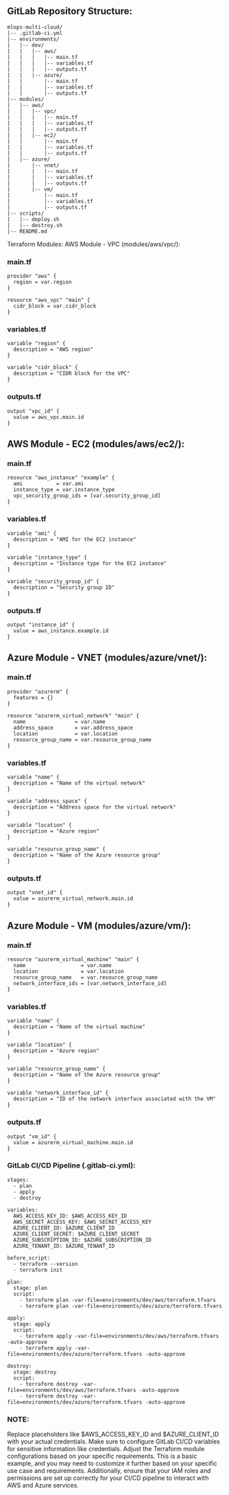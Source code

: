 ## GitLab Repository Structure:
```
mlops-multi-cloud/
|-- .gitlab-ci.yml
|-- environments/
|   |-- dev/
|   |   |-- aws/
|   |   |   |-- main.tf
|   |   |   |-- variables.tf
|   |   |   |-- outputs.tf
|   |   |-- azure/
|   |       |-- main.tf
|   |       |-- variables.tf
|   |       |-- outputs.tf
|-- modules/
|   |-- aws/
|   |   |-- vpc/
|   |   |   |-- main.tf
|   |   |   |-- variables.tf
|   |   |   |-- outputs.tf
|   |   |-- ec2/
|   |       |-- main.tf
|   |       |-- variables.tf
|   |       |-- outputs.tf
|   |-- azure/
|       |-- vnet/
|       |   |-- main.tf
|       |   |-- variables.tf
|       |   |-- outputs.tf
|       |-- vm/
|           |-- main.tf
|           |-- variables.tf
|           |-- outputs.tf
|-- scripts/
|   |-- deploy.sh
|   |-- destroy.sh
|-- README.md
```
Terraform Modules:
AWS Module - VPC (modules/aws/vpc/):

### main.tf
```
provider "aws" {
  region = var.region
}

resource "aws_vpc" "main" {
  cidr_block = var.cidr_block
}
```

### variables.tf
```
variable "region" {
  description = "AWS region"
}

variable "cidr_block" {
  description = "CIDR block for the VPC"
}
```
### outputs.tf
```
output "vpc_id" {
  value = aws_vpc.main.id
}
```
## AWS Module - EC2 (modules/aws/ec2/):

### main.tf
```
resource "aws_instance" "example" {
  ami           = var.ami
  instance_type = var.instance_type
  vpc_security_group_ids = [var.security_group_id]
}
```
### variables.tf
```
variable "ami" {
  description = "AMI for the EC2 instance"
}

variable "instance_type" {
  description = "Instance type for the EC2 instance"
}

variable "security_group_id" {
  description = "Security group ID"
}
```
### outputs.tf
```
output "instance_id" {
  value = aws_instance.example.id
}
```
## Azure Module - VNET (modules/azure/vnet/):

### main.tf
```
provider "azurerm" {
  features = {}
}

resource "azurerm_virtual_network" "main" {
  name                = var.name
  address_space       = var.address_space
  location            = var.location
  resource_group_name = var.resource_group_name
}
```
### variables.tf
```
variable "name" {
  description = "Name of the virtual network"
}

variable "address_space" {
  description = "Address space for the virtual network"
}

variable "location" {
  description = "Azure region"
}

variable "resource_group_name" {
  description = "Name of the Azure resource group"
}
```
### outputs.tf
```
output "vnet_id" {
  value = azurerm_virtual_network.main.id
}
```
## Azure Module - VM (modules/azure/vm/):

### main.tf
```
resource "azurerm_virtual_machine" "main" {
  name                  = var.name
  location              = var.location
  resource_group_name   = var.resource_group_name
  network_interface_ids = [var.network_interface_id]
}
```
### variables.tf
```
variable "name" {
  description = "Name of the virtual machine"
}

variable "location" {
  description = "Azure region"
}

variable "resource_group_name" {
  description = "Name of the Azure resource group"
}

variable "network_interface_id" {
  description = "ID of the network interface associated with the VM"
}
```
### outputs.tf
```
output "vm_id" {
  value = azurerm_virtual_machine.main.id
}
```
### GitLab CI/CD Pipeline (.gitlab-ci.yml):
```
stages:
  - plan
  - apply
  - destroy

variables:
  AWS_ACCESS_KEY_ID: $AWS_ACCESS_KEY_ID
  AWS_SECRET_ACCESS_KEY: $AWS_SECRET_ACCESS_KEY
  AZURE_CLIENT_ID: $AZURE_CLIENT_ID
  AZURE_CLIENT_SECRET: $AZURE_CLIENT_SECRET
  AZURE_SUBSCRIPTION_ID: $AZURE_SUBSCRIPTION_ID
  AZURE_TENANT_ID: $AZURE_TENANT_ID

before_script:
  - terraform --version
  - terraform init

plan:
  stage: plan
  script:
    - terraform plan -var-file=environments/dev/aws/terraform.tfvars
    - terraform plan -var-file=environments/dev/azure/terraform.tfvars

apply:
  stage: apply
  script:
    - terraform apply -var-file=environments/dev/aws/terraform.tfvars -auto-approve
    - terraform apply -var-file=environments/dev/azure/terraform.tfvars -auto-approve

destroy:
  stage: destroy
  script:
    - terraform destroy -var-file=environments/dev/aws/terraform.tfvars -auto-approve
    - terraform destroy -var-file=environments/dev/azure/terraform.tfvars -auto-approve
```
### NOTE:

Replace placeholders like $AWS_ACCESS_KEY_ID and $AZURE_CLIENT_ID with your actual credentials.
Make sure to configure GitLab CI/CD variables for sensitive information like credentials.
Adjust the Terraform module configurations based on your specific requirements.
This is a basic example, and you may need to customize it further based on your specific use case and requirements. Additionally, ensure that your IAM roles and permissions are set up correctly for your CI/CD pipeline to interact with AWS and Azure services.
